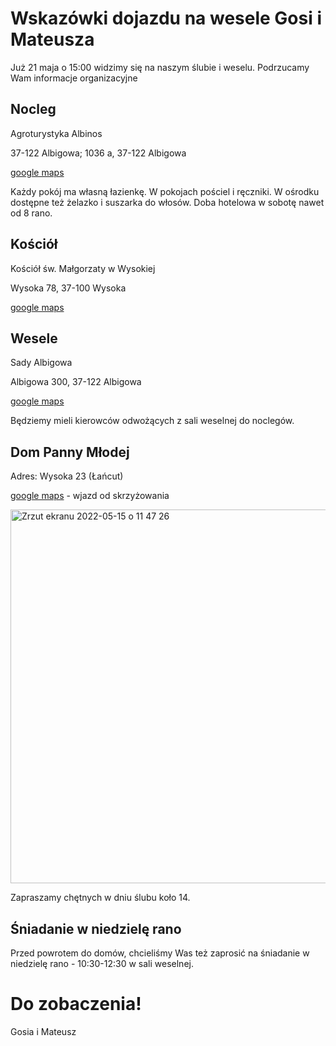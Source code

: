 # Wskazówki dojazdu na wesele Gosi i Mateusza

Już 21 maja o 15:00 widzimy się na naszym ślubie i weselu. Podrzucamy Wam informacje organizacyjne

## Nocleg
Agroturystyka Albinos

37-122 Albigowa; 1036 a, 37-122 Albigowa

[google maps](https://goo.gl/maps/hQF5iuKsj4HXxenWA)

Każdy pokój ma własną łazienkę. W pokojach pościel i ręczniki. W ośrodku dostępne też żelazko i suszarka do włosów. Doba hotelowa w sobotę nawet od 8 rano. 

## Kościół
Kościół św. Małgorzaty w Wysokiej

Wysoka 78, 37-100 Wysoka

[google maps](https://goo.gl/maps/LKY9Nz6XbDqPuBHG8)

## Wesele
Sady Albigowa 

Albigowa 300, 37-122 Albigowa

[google maps](https://goo.gl/maps/nTEJNnaNCdpnJXZt7)

Będziemy mieli kierowców odwożących z sali weselnej do noclegów. 

## Dom Panny Młodej
Adres: Wysoka 23 (Łańcut) 

[google maps](https://goo.gl/maps/H9n5HfieJ1qaUwXM7) - wjazd od skrzyżowania 

<img width="598" alt="Zrzut ekranu 2022-05-15 o 11 47 26" src="https://user-images.githubusercontent.com/18122459/168466781-67780c89-69cb-4107-a320-e7ff47605292.png"> 

Zapraszamy chętnych w dniu ślubu koło 14.

## Śniadanie w niedzielę rano
Przed powrotem do domów, chcieliśmy Was też zaprosić na śniadanie w niedzielę rano - 10:30-12:30 w sali weselnej. 

# Do zobaczenia!
Gosia i Mateusz
